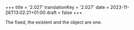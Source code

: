 +++
title = '2.027'
translationKey = '2.027'
date = 2023-11-26T13:02:21+01:00
draft = false
+++

The fixed, the existent and the object are one.
